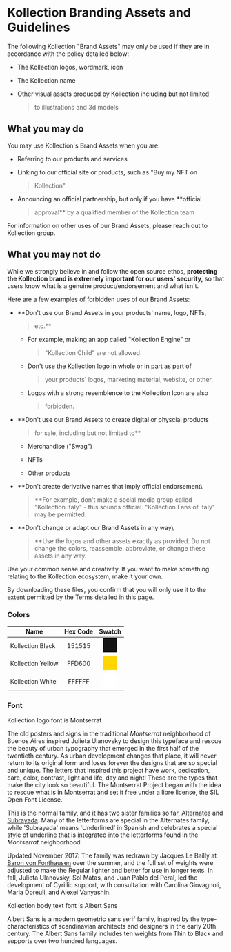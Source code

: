 # **Kollection Branding Assets and Guidelines**

The following Kollection \"Brand Assets\" may only be used if they are
in accordance with the policy detailed below:

-   The Kollection logos, wordmark, icon

-   The Kollection name

-   Other visual assets produced by Kollection including but not limited
    > to illustrations and 3d models

## **What you may do**

You may use Kollection\'s Brand Assets when you are:

-   Referring to our products and services

-   Linking to our official site or products, such as \"Buy my NFT on
    > Kollection\"

-   Announcing an official partnership, but only if you have **official
    > approval** by a qualified member of the Kollection team

For information on other uses of our Brand Assets, please reach out to
Kollection group.

## **What you may not do**

While we strongly believe in and follow the open source ethos,
**protecting the Kollection brand is extremely important for our users\'
security,** so that users know what is a genuine product/endorsement and
what isn\'t.

Here are a few examples of forbidden uses of our Brand Assets:

-   **Don\'t use our Brand Assets in your products\' name, logo, NFTs,
    > etc.**

    -   For example, making an app called \"Kollection Engine\" or
        > \"Kollection Child\" are not allowed.

    -   Don\'t use the Kollection logo in whole or in part as part of
        > your products\' logos, marketing material, website, or other.

    -   Logos with a strong resemblence to the Kollection Icon are also
        > forbidden.

-   **Don\'t use our Brand Assets to create digital or physcial products
    > for sale, including but not limited to**

    -   Merchandise (\"Swag\")

    -   NFTs

    -   Other products

-   **Don\'t create derivative names that imply official endorsement\
    > **For example, don\'t make a social media group called
    > \"Kollection Italy\" - this sounds official. \"Kollection Fans of
    > Italy\" may be permitted.

-   **Don\'t change or adapt our Brand Assets in any way\
    > **Use the logos and other assets exactly as provided. Do not
    > change the colors, reassemble, abbreviate, or change these assets
    > in any way.

Use your common sense and creativity. If you want to make something
relating to the Kollection ecosystem, make it your own.

By downloading these files, you confirm that you will only use it to the
extent permitted by the Terms detailed in this page.



### **Colors**

| Name              | Hex Code    |             Swatch             |
| ------------------|:-----------:|:------------------------------:|
| Kollection Black  | 151515      |   ![](src/media/image2.png) |
| Kollection Yellow | FFD600      |   ![](src/media/image3.png) |
| Kollection White  | FFFFFF      |   ![](src/media/image1.png) |




### **Font**

Kollection logo font is Montserrat

The old posters and signs in the traditional *Montserrat* neighborhood
of Buenos Aires inspired Julieta Ulanovsky to design this typeface and
rescue the beauty of urban typography that emerged in the first half of
the twentieth century. As urban development changes that place, it will
never return to its original form and loses forever the designs that are
so special and unique. The letters that inspired this project have work,
dedication, care, color, contrast, light and life, day and night! These
are the types that make the city look so beautiful. The Montserrat
Project began with the idea to rescue what is in Montserrat and set it
free under a libre license, the SIL Open Font License.

This is the normal family, and it has two sister families so far,
[Alternates](http://fonts.google.com/specimen/Montserrat+Alternates) and
[Subrayada](http://fonts.google.com/specimen/Montserrat+Subrayada). Many
of the letterforms are special in the Alternates family, while
\'Subrayada\' means \'Underlined\' in Spanish and celebrates a special
style of underline that is integrated into the letterforms found in the
*Montserrat* neighborhood.

Updated November 2017: The family was redrawn by Jacques Le Bailly at
[Baron von Fonthausen](http://www.baronvonfonthausen.com/) over the
summer, and the full set of weights were adjusted to make the Regular
lighter and better for use in longer texts. In fall, Julieta Ulanovsky,
Sol Matas, and Juan Pablo del Peral, led the development of Cyrillic
support, with consultation with Carolina Giovagnoli, Maria Doreuli, and
Alexei Vanyashin.

Kollection body text font is Albert Sans

Albert Sans is a modern geometric sans serif family, inspired by the
type-characteristics of scandinavian architects and designers in the
early 20th century. The Albert Sans family includes ten weights from
Thin to Black and supports over two hundred languages.
